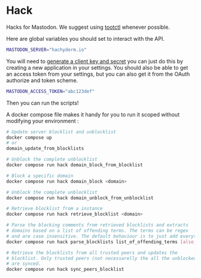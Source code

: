 # Hack

Hacks for Mastodon. We suggest using [tootctl](https://www.google.com/search?q=tootctl&oq=tootctl&aqs=chrome..69i57j69i59j69i60.1285j0j1&sourceid=chrome&ie=UTF-8) whenever possible.

Here are global variables you should set to interact with the API.

```bash
MASTODON_SERVER="hachyderm.io"
```

You will need to [generate a client key and secret](https://docs.joinmastodon.org/spec/oauth/) you can just do this by creating a new application in your settings.
You should also be able to get an access token from your settings, but you can also get it from the OAuth authorize and token scheme.

```bash
MASTODON_ACCESS_TOKEN="abc123def"
```

Then you can run the scripts!

A docker compose file makes it handy for you to run it scoped without modifying your environment :

```bash
# Update server blocklist and unblocklist
docker compose up
# or
domain_update_from_blocklists

# Unblock the complete unblocklist 
docker compose run hack domain_block_from_blocklist

# Block a specific domain
docker compose run hack domain_block <domain>

# Unblock the complete unblocklist
docker compose run hack domain_unblock_from_unblocklist

# Retrieve blocklist from a instance
docker compose run hack retrieve_blocklist <domain>

# Parse the blocking comments from retrieved blocklists and extracts
# domains based on a list of offending terms. The terms can be regex
# and are case insensitive. The default behaviour is to just add everything.
docker compose run hack parse_blocklists list_of_offending_terms [also_block_domains_without_comment]

# Retrieve the blocklists from all trusted peers and updates the
# blocklist. Only trusted peers (not necessarelly the all the unblocked)
# are synced.
docker compose run hack sync_peers_blocklist
```
